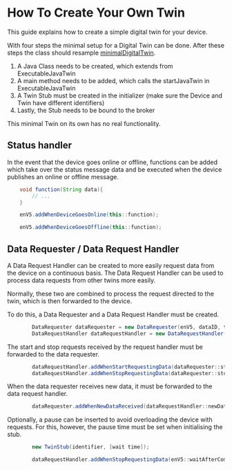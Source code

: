 # How To Create Your Own Twin

This guide explains how to create a simple digital twin for your device.

With four steps the minimal setup for a Digital Twin can be done.
After these steps the class should resample [minimalDigitalTwin](../runtime/src/main/java/org/ude/es/twinImplementations/minimalDigitalTwin.java).

1. A Java Class needs to be created, which extends from ExecutableJavaTwin
2. A main method needs to be added, which calls the startJavaTwin in ExecutableJavaTwin
3. A Twin Stub must be created in the initializer (make sure the Device and Twin have different identifiers)
4. Lastly, the Stub needs to be bound to the broker

This minimal Twin on its own has no real functionality.

## Status handler

In the event that the device goes online or offline, functions can be added which take over the status message data and
be executed when the device publishes an online or offline message.

```Java
    void function(String data){
        // ...
    }

    enV5.addWhenDeviceGoesOnline(this::function);

    enV5.addWhenDeviceGoesOffline(this::function);
```

## Data Requester / Data Request Handler

A Data Request Handler can be created to more easily request data from the device on a continuous basis.
The Data Request Handler can be used to process data requests from other twins more easily.

Normally, these two are combined to process the request directed to the twin, which is then forwarded to the device.

To do this, a Data Requester and a Data Request Handler must be created.

```Java
        DataRequester dataRequester = new DataRequester(enV5, dataID, this.identifier);
        DataRequestHandler dataRequestHandler = new DataRequestHandler(this, dataID);
```

The start and stop requests received by the request handler must be forwarded to the data requester.

```Java
        dataRequestHandler.addWhenStartRequestingData(dataRequester::startRequestingData);
        dataRequestHandler.addWhenStopRequestingData(dataRequester::stopRequestingData);
```

When the data requester receives new data, it must be forwarded to the data request handler.

```Java
        dataRequester.addWhenNewDataReceived(dataRequestHandler::newDataToPublish);
```

Optionally, a pause can be inserted to avoid overloading the device with requests.
For this, however, the pause time must be set when initialising the stub.

```Java
        new TwinStub(identifier, [wait time]);

        dataRequestHandler.addWhenStopRequestingData(enV5::waitAfterCommand);
```
